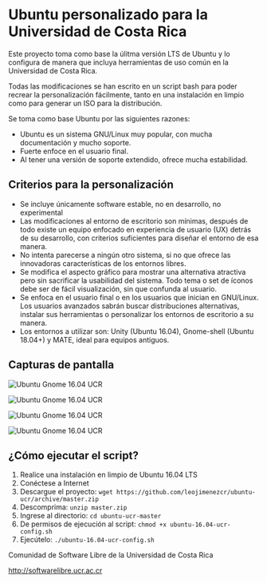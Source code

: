 Ubuntu personalizado para la Universidad de Costa Rica
=================================

Este proyecto toma como base la úlitma versión LTS de Ubuntu y lo configura de manera que incluya herramientas de uso común en la Universidad de Costa Rica.

Todas las modificaciones se han escrito en un script bash para poder recrear la personalización fácilmente, tanto en una instalación en limpio como para generar un ISO para la distribución.

Se toma como base Ubuntu por las siguientes razones:

- Ubuntu es un sistema GNU/Linux muy popular, con mucha documentación y mucho soporte.
- Fuerte enfoce en el usuario final.
- Al tener una versión de soporte extendido, ofrece mucha estabilidad.

Criterios para la personalización
---------------------------

- Se incluye únicamente software estable, no en desarrollo, no experimental
- Las modificaciones al entorno de escritorio son mínimas, después de todo existe un equipo enfocado en experiencia de usuario (UX) detrás de su desarrollo, con criterios suficientes para diseñar el entorno de esa manera.
- No intenta parecerse a ningún otro sistema, si no que ofrece las innovadoras características de los entornos libres.
- Se modifica el aspecto gráfico para mostrar una alternativa atractiva pero sin sacrificar la usabilidad del sistema. Todo tema o set de íconos debe ser de fácil visualización, sin que confunda al usuario.
- Se enfoca en el usuario final o en los usuarios que inician en GNU/Linux. Los usuarios avanzados sabrán buscar distribuciones alternativas, instalar sus herramientas o personalizar los entornos de escritorio a su manera.
- Los entornos a utilizar son: Unity (Ubuntu 16.04), Gnome-shell (Ubuntu 18.04+) y MATE, ideal para equipos antiguos.

Capturas de pantalla
---------------------------
![Ubuntu Gnome 16.04 UCR](https://raw.githubusercontent.com/leojimenezcr/ubuntu-ucr/master/screenshot-1.png)

![Ubuntu Gnome 16.04 UCR](https://raw.githubusercontent.com/leojimenezcr/ubuntu-ucr/master/screenshot-2.png)

![Ubuntu Gnome 16.04 UCR](https://raw.githubusercontent.com/leojimenezcr/ubuntu-ucr/master/screenshot-3.png)

![Ubuntu Gnome 16.04 UCR](https://raw.githubusercontent.com/leojimenezcr/ubuntu-ucr/master/screenshot-4.png)

¿Cómo ejecutar el script?
---------------------------

1. Realice una instalación en limpio de Ubuntu 16.04 LTS
2. Conéctese a Internet
3. Descargue el proyecto: `wget https://github.com/leojimenezcr/ubuntu-ucr/archive/master.zip`
4. Descomprima: `unzip master.zip`
5. Ingrese al directorio: `cd ubuntu-ucr-master`
6. De permisos de ejecución al script: `chmod +x ubuntu-16.04-ucr-config.sh`
7. Ejecútelo: `./ubuntu-16.04-ucr-config.sh`


Comunidad de Software Libre de la Universidad de Costa Rica

http://softwarelibre.ucr.ac.cr
